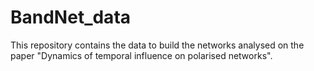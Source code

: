 # BandNet_data
This repository contains the data to build the networks analysed on the paper "Dynamics of temporal influence on polarised networks".

